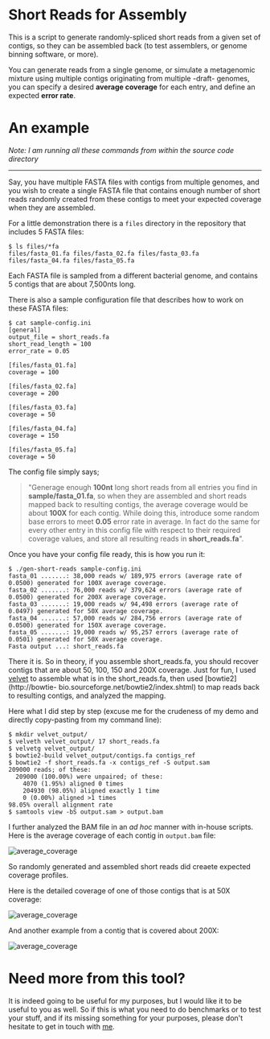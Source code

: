 # Short Reads for Assembly

This is a script to generate randomly-spliced short reads from a given set of
contigs, so they can be assembled back (to test assemblers, or genome binning
software, or more).

You can generate reads from a single genome, or simulate a metagenomic mixture using multiple contigs originating from multiple -draft- genomes, you can specify a desired __average coverage__ for each entry,
and define an expected __error rate__.

# An example

_Note: I am running all these commands from within the source code directory_

---

Say, you have multiple FASTA files with contigs from multiple genomes, and you
wish to create a single FASTA file that contains enough number of short reads
randomly created from these contigs to meet your expected coverage when they are
assembled.

For a little demonstration there is a `files` directory in the repository that includes 5 FASTA files:

    $ ls files/*fa
    files/fasta_01.fa files/fasta_02.fa files/fasta_03.fa files/fasta_04.fa files/fasta_05.fa

Each FASTA file is sampled from a different bacterial genome, and contains 5 contigs
that are about 7,500nts long.

There is also a sample configuration file that describes how to work on these FASTA files:

    $ cat sample-config.ini
    [general]
    output_file = short_reads.fa
    short_read_length = 100
    error_rate = 0.05
    
    [files/fasta_01.fa]
    coverage = 100
    
    [files/fasta_02.fa]
    coverage = 200
    
    [files/fasta_03.fa]
    coverage = 50
    
    [files/fasta_04.fa]
    coverage = 150
    
    [files/fasta_05.fa]
    coverage = 50

The config file simply says;

> "Generage enough __100nt__ long short reads from all entries you find in
__sample/fasta_01.fa__, so when they are assembled and short reads mapped back
to resulting contigs, the average coverage would be about __100X__ for each contig.
While doing this, introduce some random base errors to meet __0.05__ error rate in
average. In fact do the same for every other entry in this config file with respect
to their required coverage values, and store all resulting reads in __short_reads.fa__".

Once you have your config file ready, this is how you run it:

    $ ./gen-short-reads sample-config.ini
    fasta_01 .......: 38,000 reads w/ 189,975 errors (average rate of 0.0500) generated for 100X average coverage.
    fasta_02 .......: 76,000 reads w/ 379,624 errors (average rate of 0.0500) generated for 200X average coverage.
    fasta_03 .......: 19,000 reads w/ 94,498 errors (average rate of 0.0497) generated for 50X average coverage.
    fasta_04 .......: 57,000 reads w/ 284,756 errors (average rate of 0.0500) generated for 150X average coverage.
    fasta_05 .......: 19,000 reads w/ 95,257 errors (average rate of 0.0501) generated for 50X average coverage.
    Fasta output ...: short_reads.fa

There it is. So in theory, if you assemble short_reads.fa, you should recover
contigs that are about 50, 100, 150 and 200X coverage. Just for fun, I used
[velvet](https://www.ebi.ac.uk/~zerbino/velvet/) to assemble what is in the
short_reads.fa, then used [bowtie2](http://bowtie-
bio.sourceforge.net/bowtie2/index.shtml) to map reads back to resulting contigs,
and analyzed the mapping.

Here what I did step by step (excuse me for the crudeness of my demo and
directly copy-pasting from my command line):

    $ mkdir velvet_output/
    $ velveth velvet_output/ 17 short_reads.fa
    $ velvetg velvet_output/
    $ bowtie2-build velvet_output/contigs.fa contigs_ref
    $ bowtie2 -f short_reads.fa -x contigs_ref -S output.sam
    209000 reads; of these:
      209000 (100.00%) were unpaired; of these:
        4070 (1.95%) aligned 0 times
        204930 (98.05%) aligned exactly 1 time
        0 (0.00%) aligned >1 times
    98.05% overall alignment rate
    $ samtools view -bS output.sam > output.bam

I further analyzed the BAM file in an _ad hoc_ manner with in-house scripts.
Here is the average coverage of each contig in `output.bam` file:

![average_coverage](https://raw.githubusercontent.com/meren/reads-for-assembly/master/files/average_coverage.png)

So randomly generated and assembled short reads did creaete expected coverage
profiles.

Here is the detailed coverage of one of those contigs that is at 50X coverage:

![average_coverage](https://raw.githubusercontent.com/meren/reads-for-assembly/master/files/50X.png)

And another example from a contig that is covered about 200X:

![average_coverage](https://raw.githubusercontent.com/meren/reads-for-assembly/master/files/200X.png)

# Need more from this tool?

It is indeed going to be useful for my purposes, but I would like it to be
useful to you as well. So if this is what you need to do benchmarks or to test
your stuff, and if its missing something for your purposes, please don't
hesitate to get in touch with [me](http://meren.org).
